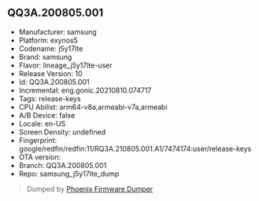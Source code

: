 ## QQ3A.200805.001
- Manufacturer: samsung
- Platform: exynos5
- Codename: j5y17lte
- Brand: samsung
- Flavor: lineage_j5y17lte-user
- Release Version: 10
- Id: QQ3A.200805.001
- Incremental: eng.gonic.20210810.074717
- Tags: release-keys
- CPU Abilist: arm64-v8a,armeabi-v7a,armeabi
- A/B Device: false
- Locale: en-US
- Screen Density: undefined
- Fingerprint: google/redfin/redfin:11/RQ3A.210805.001.A1/7474174:user/release-keys
- OTA version: 
- Branch: QQ3A.200805.001
- Repo: samsung_j5y17lte_dump


>Dumped by [Phoenix Firmware Dumper](https://github.com/DroidDumps/phoenix_firmware_dumper)
